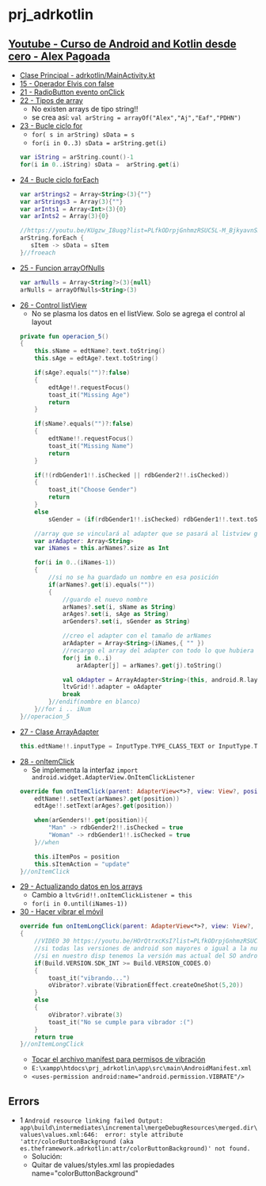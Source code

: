 # prj_adrkotlin

## [Youtube - Curso de Android and Kotlin desde cero - Alex Pagoada](https://www.youtube.com/playlist?list=PLfkODrpjGnhmzRSUC5L-M_BjkyavnSKXS)

- [Clase Principal - adrkotlin/MainActivity.kt](https://github.com/eacevedof/prj_adrkotlin/blob/master/app/src/main/java/es/theframework/adrkotlin/MainActivity.kt)
- [15 - Operador Elvis con false](https://youtu.be/Qaa9F4Uv4E4?list=PLfkODrpjGnhmzRSUC5L-M_BjkyavnSKXS&t=794)
- [21 - RadioButton evento onClick](https://youtu.be/wBPdVE2-aAE?list=PLfkODrpjGnhmzRSUC5L-M_BjkyavnSKXS)
- [22 - Tipos de array](https://www.youtube.com/watch?v=PE22BxijE7M&list=PLfkODrpjGnhmzRSUC5L-M_BjkyavnSKXS&index=22)
    - No existen arrays de tipo string!!
    - se crea así: `val arString = arrayOf("Alex","Aj","Eaf","PDHN")`
- [23 - Bucle ciclo for](https://www.youtube.com/watch?v=I5SBrAXsMxw&index=23&list=PLfkODrpjGnhmzRSUC5L-M_BjkyavnSKXS)
    - `for( s in arString) sData = s`
    - `for(i in 0..3) sData = arString.get(i)`
    ```kotlin
    var iString = arString.count()-1
    for(i in 0..iString) sData =  arString.get(i)
    ```
- [24 - Bucle ciclo forEach](https://www.youtube.com/watch?v=KUgzw_I8uqg&list=PLfkODrpjGnhmzRSUC5L-M_BjkyavnSKXS&index=24)
    ```kotlin
    var arStrings2 = Array<String>(3){""}
    var arStrings3 = Array(3){""}
    var arInts1 = Array<Int>(3){0}
    var arInts2 = Array(3){0}    
  
    //https://youtu.be/KUgzw_I8uqg?list=PLfkODrpjGnhmzRSUC5L-M_BjkyavnSKXS&t=866
    arString.forEach {
       sItem -> sData = sItem
    }//froeach
    ```
 - [25 - Funcion arrayOfNulls](https://youtu.be/XNkohi44ghA?list=PLfkODrpjGnhmzRSUC5L-M_BjkyavnSKXS)
    ```kotlin
    var arNulls = Array<String?>(3){null}
    arNulls = arrayOfNulls<String>(3)
    ```
 - [26 - Control listView](https://www.youtube.com/watch?v=7Hl24amE8lo&list=PLfkODrpjGnhmzRSUC5L-M_BjkyavnSKXS&index=26)
    - No se plasma los datos en el listView. Solo se agrega el control al layout
    ```kotlin
    private fun operacion_5()
    {
        this.sName = edtName?.text.toString()
        this.sAge = edtAge?.text.toString()

        if(sAge?.equals("")?:false)
        {
            edtAge!!.requestFocus()
            toast_it("Missing Age")
            return
        }

        if(sName?.equals("")?:false)
        {
            edtName!!.requestFocus()
            toast_it("Missing Name")
            return
        }

        if(!(rdbGender1!!.isChecked || rdbGender2!!.isChecked))
        {
            toast_it("Choose Gender")
            return
        }
        else
            sGender = (if(rdbGender1!!.isChecked) rdbGender1!!.text.toString() else rdbGender2!!.text.toString())

        //array que se vinculará al adapter que se pasará al listview grid
        var arAdapter: Array<String>
        var iNames = this.arNames?.size as Int

        for(i in 0..(iNames-1))
        {
            //si no se ha guardado un nombre en esa posición
            if(arNames?.get(i).equals(""))
            {
                //guardo el nuevo nombre
                arNames?.set(i, sName as String)
                arAges?.set(i, sAge as String)
                arGenders?.set(i, sGender as String)

                //creo el adapter con el tamaño de arNames
                arAdapter = Array<String>(iNames,{ "" })
                //recargo el array del adapter con todo lo que hubiera en names
                for(j in 0..i)
                    arAdapter[j] = arNames?.get(j).toString()

                val oAdapter = ArrayAdapter<String>(this, android.R.layout.simple_list_item_1, arAdapter)
                ltvGrid!!.adapter = oAdapter
                break
            }//endif(nombre en blanco)
        }//for i .. iNum
    }//operacion_5
    ```
- [27 - Clase ArrayAdapter](https://youtu.be/X96hmJZnTX8?list=PLfkODrpjGnhmzRSUC5L-M_BjkyavnSKXS)
    ```kotlin
    this.edtName!!.inputType = InputType.TYPE_CLASS_TEXT or InputType.TYPE_TEXT_FLAG_CAP_CHARACTERS
    ```
- [28 - onItemClick](https://www.youtube.com/watch?v=DpAhe20WlhI&list=PLfkODrpjGnhmzRSUC5L-M_BjkyavnSKXS&index=28)
    - Se implementa la interfaz `import android.widget.AdapterView.OnItemClickListener`
    ```kotlin
    override fun onItemClick(parent: AdapterView<*>?, view: View?, position: Int, id: Long) {
        edtName!!.setText(arNames?.get(position))
        edtAge!!.setText(arAges?.get(position))

        when(arGenders!!.get(position)){
            "Man" -> rdbGender2!!.isChecked = true
            "Woman" -> rdbGender1!!.isChecked = true
        }//when

        this.iItemPos = position
        this.sItemAction = "update"
    }//onItemClick
    ```
 - [29 - Actualizando datos en los arrays](https://youtu.be/PznBOoUKfrA?list=PLfkODrpjGnhmzRSUC5L-M_BjkyavnSKXS&t=89)
    - Cambio a `ltvGrid!!.onItemClickListener = this`
    - `for(i in 0.until(iNames-1))`
 - [30 - Hacer vibrar el móvil](https://youtu.be/HOrQtrxcKsI?list=PLfkODrpjGnhmzRSUC5L-M_BjkyavnSKXS)
    ```kotlin
    override fun onItemLongClick(parent: AdapterView<*>?, view: View?, position: Int, id: Long): Boolean
    {
        //VIDEO 30 https://youtu.be/HOrQtrxcKsI?list=PLfkODrpjGnhmzRSUC5L-M_BjkyavnSKXS&t=421
        //si todas las versiones de android son mayores o igual a la nueva version de android
        //si en nuestro disp tenemos la versión mas actual del SO android podremos ejecutar
        if(Build.VERSION.SDK_INT >= Build.VERSION_CODES.O)
        {
            toast_it("vibrando...")
            oVibrator?.vibrate(VibrationEffect.createOneShot(5,20))
        }
        else
        {
            oVibrator?.vibrate(3)
            toast_it("No se cumple para vibrador :(")
        }
        return true
    }//onItemLongClick
    ```
    - [Tocar el archivo manifest para permisos de vibración](https://youtu.be/HOrQtrxcKsI?list=PLfkODrpjGnhmzRSUC5L-M_BjkyavnSKXS&t=591)
    - `E:\xampp\htdocs\prj_adrkotlin\app\src\main\AndroidManifest.xml`
    - `<uses-permission android:name="android.permission.VIBRATE"/>`
## Errors
- 1 `Android resource linking failed Output: app\build\intermediates\incremental\mergeDebugResources\merged.dir\values\values.xml:646: 
     error: style attribute 'attr/colorButtonBackground (aka es.theframework.adrkotlin:attr/colorButtonBackground)' not found.`
    - Solución:
    - Quitar de values/styles.xml las propiedades name="colorButtonBackground" 
